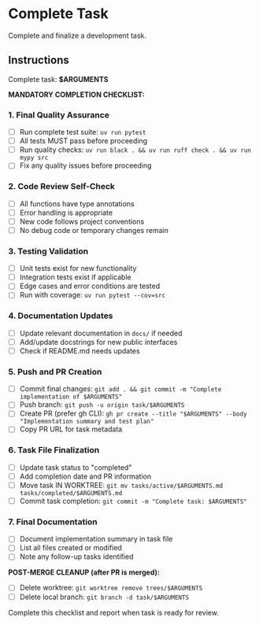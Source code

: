 # Complete Task

Complete and finalize a development task.

## Instructions

Complete task: **$ARGUMENTS**

**MANDATORY COMPLETION CHECKLIST:**

### 1. Final Quality Assurance
- [ ] Run complete test suite: `uv run pytest`
- [ ] All tests MUST pass before proceeding
- [ ] Run quality checks: `uv run black . && uv run ruff check . && uv run mypy src`
- [ ] Fix any quality issues before proceeding

### 2. Code Review Self-Check
- [ ] All functions have type annotations
- [ ] Error handling is appropriate  
- [ ] New code follows project conventions
- [ ] No debug code or temporary changes remain

### 3. Testing Validation
- [ ] Unit tests exist for new functionality
- [ ] Integration tests exist if applicable
- [ ] Edge cases and error conditions are tested
- [ ] Run with coverage: `uv run pytest --cov=src`

### 4. Documentation Updates
- [ ] Update relevant documentation in `docs/` if needed
- [ ] Add/update docstrings for new public interfaces
- [ ] Check if README.md needs updates

### 5. Push and PR Creation
- [ ] Commit final changes: `git add . && git commit -m "Complete implementation of $ARGUMENTS"`
- [ ] Push branch: `git push -u origin task/$ARGUMENTS`
- [ ] Create PR (prefer gh CLI): `gh pr create --title "$ARGUMENTS" --body "Implementation summary and test plan"`
- [ ] Copy PR URL for task metadata

### 6. Task File Finalization
- [ ] Update task status to "completed"
- [ ] Add completion date and PR information  
- [ ] Move task IN WORKTREE: `git mv tasks/active/$ARGUMENTS.md tasks/completed/$ARGUMENTS.md`
- [ ] Commit task completion: `git commit -m "Complete task: $ARGUMENTS"`

### 7. Final Documentation
- [ ] Document implementation summary in task file
- [ ] List all files created or modified
- [ ] Note any follow-up tasks identified

**POST-MERGE CLEANUP (after PR is merged):**
- [ ] Delete worktree: `git worktree remove trees/$ARGUMENTS`
- [ ] Delete local branch: `git branch -d task/$ARGUMENTS`

Complete this checklist and report when task is ready for review.